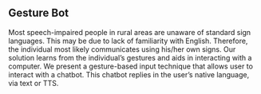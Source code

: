 ## Gesture Bot

Most speech-impaired people in rural areas are unaware of standard sign languages.
This may be due to lack of familiarity with English.
Therefore, the individual most likely communicates using his/her own signs.
Our solution learns from the individual’s gestures and aids in interacting with a computer.
We present a gesture-based input technique that allows user to interact with a chatbot.
This chatbot replies in the user’s native language, via text or TTS.
